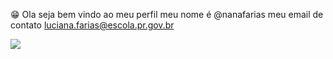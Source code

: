 😁 Ola seja bem vindo ao meu perfil meu nome é @nanafarias
 meu email de contato luciana.farias@escola.pr.gov.br

![](https://media.tenor.com/riUY62dRgjkAAAAC/penguin-welcome.gif)
